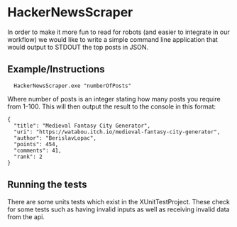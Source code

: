 # HackerNewsScraper

In order to make it more fun to read for robots (and easier to integrate in our workflow) we would like to write a simple command line application that would output to STDOUT the top posts in JSON.

## Example/Instructions

```
  HackerNewsScraper.exe "numberOfPosts"  
```
Where number of posts is an integer stating how many posts you require from 1-100. This will then output the result to the console in this format:

```
{
  "title": "Medieval Fantasy City Generator",
  "uri": "https://watabou.itch.io/medieval-fantasy-city-generator",
  "author": "BerislavLopac",
  "points": 454,
  "comments": 41,
  "rank": 2
}
```
## Running the tests

There are some units tests which exist in the XUnitTestProject. These check for some tests such as having invalid inputs as well as receiving invalid data from the api. 
